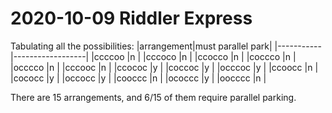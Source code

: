 2020-10-09 Riddler Express
==========================
Tabulating all the possibilities:
|arrangement|must parallel park|
|-----------|------------------|
|ccccoo     |n                 |
|cccoco     |n                 |
|ccocco     |n                 |
|coccco     |n                 |
|occcco     |n                 |
|cccooc     |n                 |
|ccococ     |y                 |
|coccoc     |y                 |
|occcoc     |y                 |
|ccoocc     |n                 |
|cococc     |y                 |
|occocc     |y                 |
|cooccc     |n                 |
|ococcc     |y                 |
|oocccc     |n                 |

There are 15 arrangements, and 6/15 of them require parallel parking.
